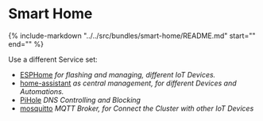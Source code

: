 # Smart Home

{%
   include-markdown "../../src/bundles/smart-home/README.md"
   start="<!--description-start-->"
   end="<!--description-end-->"
%}

Use a different Service set:

* [ESPHome](../services/esphome.md) *for flashing and managing, different IoT Devices.*
* [home-assistant](../services/home-assistant.md) *as central management, for different Devices and Automations.*
* [PiHole](../services/pihole.md) *DNS Controlling and Blocking*
* [mosquitto](../services/mosquitto.md) *MQTT Broker, for Connect the Cluster with other IoT Devices*

